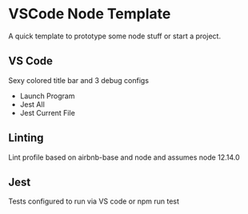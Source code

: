 # VSCode Node Template

A quick template to prototype some node stuff or start a project.

## VS Code

Sexy colored title bar and 3 debug configs

- Launch Program
- Jest All
- Jest Current File

## Linting

Lint profile based on airbnb-base and node and assumes node 12.14.0

## Jest

Tests configured to run via VS code or npm run test

